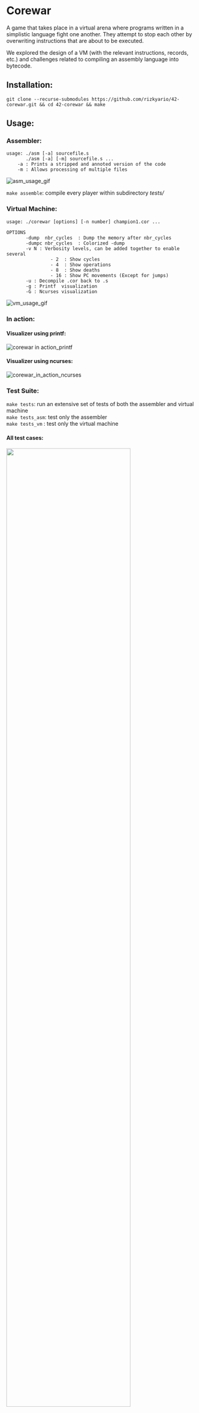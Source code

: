 # Corewar

A game that takes place in a virtual arena where programs written in a simplistic language fight one another. They attempt to stop each other by overwriting instructions that are about to be executed.

We explored the design of a VM (with the relevant instructions, records, etc.) and challenges related to compiling an assembly language into bytecode.

## Installation:

`git clone --recurse-submodules https://github.com/rizkyario/42-corewar.git && cd 42-corewar && make`

## Usage:

### Assembler:

```
usage: ./asm [-a] sourcefile.s
       ./asm [-a] [-m] sourcefile.s ...
    -a : Prints a stripped and annoted version of the code
    -m : Allows processing of multiple files
```

![asm_usage_gif](http://g.recordit.co/aYceeeTGbA.gif)

`make assemble`: compile every player within subdirectory *tests/*

### Virtual Machine:

```
usage: ./corewar [options] [-n number] champion1.cor ...

OPTIONS
       -dump  nbr_cycles  : Dump the memory after nbr_cycles
       -dumpc nbr_cycles  : Colorized -dump
       -v N : Verbosity levels, can be added together to enable several
                - 2  : Show cycles
                - 4  : Show operations
                - 8  : Show deaths
                - 16 : Show PC movements (Except for jumps)
       -u : Decompile .cor back to .s
       -g : Printf  visualization
       -G : Ncurses visualization
  ```
  
![vm_usage_gif](http://g.recordit.co/ibcjoLsOtW.gif)

### In action:

#### Visualizer using printf:
![corewar in action_printf](../assets/corewar_in_action.gif)

#### Visualizer using ncurses:
![corewar_in_action_ncurses](../assets/corewar_in_action2.gif)

### Test Suite:

`make tests`: run an extensive set of tests of both the assembler and virtual machine\
`make tests_asm`: test only the assembler\
`make tests_vm` : test only the virtual machine

#### All test cases:

<img src="../assets/make_tests_large.png" width=80%>

## Code snippets:

### Assembler:

Parsing with our own regex library:

```C
int         asm_get_paramtype(int opcode, t_param *param)
{
    if (ft_re_match("^r\\d+$", (*param).str) == 0)
    {
        (*param).value = asm_get_paramval((*param).str, "\\d+");
        (*param).size = 1;
        return (T_REG);
    }
    else if (ft_re_match("^%:[\\w_\\d]+$", (*param).str) == 0 ||
            ft_re_match("^%-?\\d+$", (*param).str) == 0)
    {
        (ft_re_match("^%:[\\w_\\d]+$", (*param).str) == 0) ?
            (*param).is_label = 1 : 0;
        (*param).value = asm_get_paramval((*param).str, "-?\\d+");
        (*param).size = g_op_dict[opcode].d_size;
        return (T_DIR);
    }
    else if (ft_re_match("^:[\\w_\\d]+$", (*param).str) == 0 ||
            ft_re_match("^-?\\d+$", (*param).str) == 0)
    {
        !ft_re_match(":[\\w_\\d]+$", (*param).str) ? (*param).is_label = 1 : 0;
        (*param).value = asm_get_paramval((*param).str, "-?\\d+");
        (*param).size = 2;
        return (T_IND);
    }
    else
        return (-1);
}
```

### Virtual Machine:

Main function:

```C
int         main(int ac, char **av)
{
    t_vm            vm;
    time_t          start;
    static t_array  processes = NEW_ARRAY(t_process);

    ft_bzero(&vm, sizeof(t_vm));
    vm.processes = processes;
    if (ac < 2 || vm_options(av, &vm) == -1)
        return (vm_print_usage(av, -1));
    if (vm_get_champions(av, &vm) == -1)
        return (vm_error(vm.champ_size < 1 ? CHAMP_MIN : CHAMP_MAX, -1, NULL));
    if (vm_read_binaries(vm.players, &vm) == -1)
        return (-1);
    vm_load_champs(&vm);
    while (vm_checker(&vm))
    {
        vm_executor(&vm);
        if ((vm.dump && vm.cycles == g_cycles) ||
            (vm.option_g[VISU_2] && vm_start_ncurses(&start, vm) == -1))
            break ;
    }
    (!vm.dump || g_cycles < vm.cycles) ?
    ft_printfln("Contestant %d, \"%s\", has won !",
        vm.winner + 1, vm.champ[vm.winner].header.prog_name) : 0;
    vm_free(&vm);
    return (0);
}
```

For a closer look at the project's development history, refer to the branches 'feature/assembler' and 'feature/virtual-machine'

## Credits

Collaboration between

|<img src="https://avatars0.githubusercontent.com/u/6814254" width="75px;"/>|<img src="https://avatars0.githubusercontent.com/u/34797639" width="75px;"/>|<img src="https://avatars3.githubusercontent.com/u/38225561" width="75px;"/>|<img src="https://avatars0.githubusercontent.com/u/17133333" width="75px;"/>|
| --------- | --------- | --------  | --------- | 
| [Rizky Ario](https://github.com/rizkyario) | [Fabian Petras](https://github.com/fpetras) | [Julianto Yeo](https://github.com/juliantoyeo) | [Martin Jozan](https://github.com/mjozan) |

## [Subject](https://github.com/fpetras/42-subjects/blob/master/corewar.en.pdf "corewar.en.pdf")
